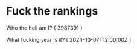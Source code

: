 # Fuck the rankings

Who the hell am I?
{ 3987391 }

What fucking year is it?
[ 2024-10-07T12:00:00Z ]
